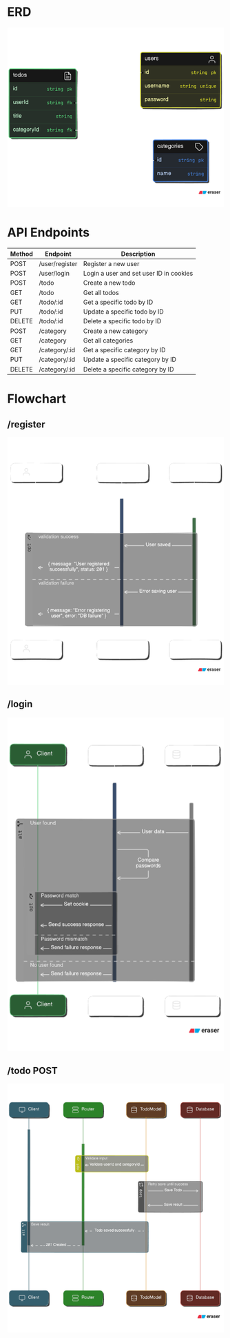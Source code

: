 # ERD

![alt text](image.png)

# API Endpoints

| Method | Endpoint       | Description                             |
| ------ | -------------- | --------------------------------------- |
| POST   | /user/register | Register a new user                     |
| POST   | /user/login    | Login a user and set user ID in cookies |
| POST   | /todo          | Create a new todo                       |
| GET    | /todo          | Get all todos                           |
| GET    | /todo/:id      | Get a specific todo by ID               |
| PUT    | /todo/:id      | Update a specific todo by ID            |
| DELETE | /todo/:id      | Delete a specific todo by ID            |
| POST   | /category      | Create a new category                   |
| GET    | /category      | Get all categories                      |
| GET    | /category/:id  | Get a specific category by ID           |
| PUT    | /category/:id  | Update a specific category by ID        |
| DELETE | /category/:id  | Delete a specific category by ID        |

# Flowchart

## /register

![alt text](image-2.png)

## /login

![alt text](image-1.png)

## /todo POST

![alt text](image-3.png)
